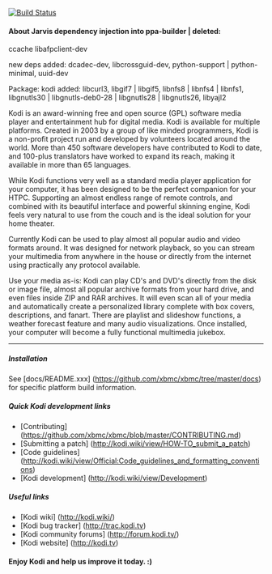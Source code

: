[![Build Status](https://travis-ci.org/xbmc/xbmc.svg?branch=Jarvis)](https://travis-ci.org/xbmc/xbmc)

#### About Jarvis dependency injection into ppa-builder |  deleted:
ccache
libafpclient-dev 

new deps added:
dcadec-dev,
libcrossguid-dev,
python-support | python-minimal,
uuid-dev

Package: kodi added:
libcurl3,
libgif7 | libgif5,
libnfs8 | libnfs4 | libnfs1,
libgnutls30 | libgnutls-deb0-28 | libgnutls28 | libgnutls26,
libyajl2

Kodi is an award-winning free and open source (GPL) software media player and
entertainment hub for digital media. Kodi is available for multiple platforms.
Created in 2003 by a group of like minded programmers, Kodi is a non-profit
project run and developed by volunteers located around the world.
More than 450 software developers have contributed to Kodi to date, and 100-plus
translators have worked to expand its reach, making it available in more
than 65 languages.

While Kodi functions very well as a standard media player application for your
computer, it has been designed to be the perfect companion for your HTPC.
Supporting an almost endless range of remote controls, and combined with its
beautiful interface and powerful skinning engine, Kodi feels very natural to
use from the couch and is the ideal solution for your home theater.

Currently Kodi can be used to play almost all popular audio and video formats
around. It was designed for network playback, so you can stream your multimedia
from anywhere in the house or directly from the internet using practically any
protocol available.

Use your media as-is: Kodi can play CD's and DVD's directly
from the disk or image file, almost all popular archive formats from your hard
drive, and even files inside ZIP and RAR archives. It will even scan all of
your media and automatically create a personalized library complete with box
covers, descriptions, and fanart. There are playlist and slideshow functions, a
weather forecast feature and many audio visualizations. Once installed, your
computer will become a fully functional multimedia jukebox.

***

##### Installation

See [docs/README.xxx] (https://github.com/xbmc/xbmc/tree/master/docs) for specific platform build information.

##### Quick Kodi development links

* [Contributing] (https://github.com/xbmc/xbmc/blob/master/CONTRIBUTING.md)
* [Submitting a patch] (http://kodi.wiki/view/HOW-TO_submit_a_patch) 
* [Code guidelines] (http://kodi.wiki/view/Official:Code_guidelines_and_formatting_conventions)
* [Kodi development] (http://kodi.wiki/view/Development)

##### Useful links

* [Kodi wiki] (http://kodi.wiki/)
* [Kodi bug tracker] (http://trac.kodi.tv)
* [Kodi community forums] (http://forum.kodi.tv/)
* [Kodi website] (http://kodi.tv)

#### Enjoy Kodi and help us improve it today. :)
